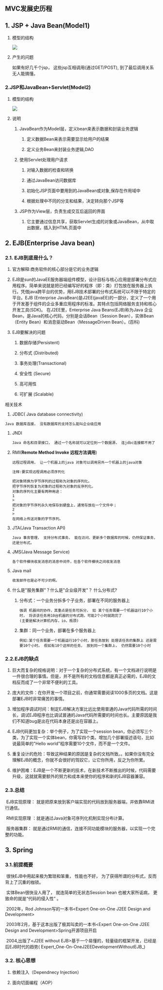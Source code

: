 ## MVC发展史历程

## 1. JSP + Java Bean\(Model1\)

1. 模型的结构

   ![](http://opzv089nq.bkt.clouddn.com/17-7-15/83213509.jpg)

2. 产生的问题

   如果有好几千个jsp， 这些jsp互相调用\(通过GET/POST\), 到了最后调用关系无人能搞懂。

### 2.JSP和JavaBean+Servlet\(Model2\)

1. 模型的结构

   ![](http://opzv089nq.bkt.clouddn.com/17-7-15/6405306.jpg)

2. 说明

   1. JavaBean作为Model层，定义bean来表示数据和封装业务逻辑

      1. 定义数据Bean来表示需要显示给用户的结果

      2. 定义业务Bean来封装业务逻辑,DAO

   2. 使用Servlet处理用户请求

      1. 对输入数据的检查和转换

      2. 通过JavaBean访问数据库

      3. 初始化JSP页面中要用到的JavaBean或对象,保存在作用域中

      4. 根据处理中不同的分支和结果，决定转向那个JSP等

   3. JSP作为View层，负责生成交互后返回的界面

      1. 它主要通过信息共享，获取Servlet生成的对象或JavaBean，从中取出数据，插入到HTML页面中

## 2. EJB\(Enterprise Java bean\)

### 2.1. EJB到底是什么？

1. 官方解释:商务软件的核心部分是它的业务逻辑

2. EJB是sun的JavaEE服务器端组件模型，设计目标与核心应用是部署分布式应用程序。简单来说就是把已经编写好的程序（即：类）打包放在服务器上执行。凭借java跨平台的优势，用EJB技术部署的分布式系统可以不限于特定的平台。EJB \(Enterprise JavaBean\)是J2EE\(javaEE\)的一部分，定义了一个用于开发基于组件的企业多重应用程序的标准。其特点包括网络服务支持和核心开发工具\(SDK\)。 在J2EE里，Enterprise Java Beans\(EJB\)称为Java 企业Bean，是Java的核心代码，分别是会话Bean（Session Bean），实体Bean（Entity Bean）和消息驱动Bean（MessageDriven Bean）。\(百科\)

3. EJB要解决的问题

   1. 数据存储\(Persistent\)

   2. 分布式 \(Distributed\)

   3. 事务处理\(Transactional\)

   4. 安全性 \(Secure\)

   5. 高可用性

   6. 可扩展 \(Scalable\)

相关技术

1. JDBC\( Java database connectivity\)

```
Java 数据库连接， 没有数据库的支持怎么能叫企业级应用
```

1. JNDI

   ```
   Java 命名和目录接口， 通过一个名称就可以定位到一个数据源， 连jdbc连接都不用了
   ```

2. RMI\(**Remote Method Invoke 远程方法调用**\)

   ```
   远程过程调用， 让一个机器上的java 对象可以调用另外一个机器上的java对象 
   ​
   注释:要实现远程调用必须序列化
   ​
   把对象转换为字节序列的过程称为对象的序列化。
   把字节序列恢复为对象的过程称为对象的反序列化。
   对象的序列化主要有两种用途：
   1
   >
   把对象的字节序列永久地保存到硬盘上，通常存放在一个文件中；
   2
   >
   在网络上传送对象的字节序列。
   ```

3. JTA\(Java Transaction API\)

   ```
   Java 事务管理， 支持分布式事务， 能在访问、更新多个数据库的时候，仍然保证事务， 还是分布式。
   ```

4. JMS\(Java Message Service\)

   ```
   各个软件模块收发消息的消息中间件，在各个软件模块之间收发消息
   ```

5. Java mail

   ```
   收发邮件也是必不可少的啊。
   ```

1. 什么是"服务集群"？什么是"企业级开发"？ 什么分布式?

   1. 分布式：一个业务分拆多个子业务，部署在不同的服务器上

      ```
      强调 机器间的协作，其重点是任务可拆分， 如 某个任务需要一个机器运行10个小时， 将该该任务用10台机器的分布式跑，可能2个小时就跑完了
      (主要是解决计算机内存，io，瓶颈)
      ```

   2. 集群：同一个业务，部署在多个服务器上

      ```
      例如:某个任务需要一个机器运行10个小时，那任务放到 处理该任务的集群上 还是需要10个小时。 假如有10个这样的任务， 放到同一个集群上， 仍然需要10个小时
      ```

### 2.2.EJB的缺点

1. 巨大而复杂的规格说明：对于一个复杂的分布式系统，有一个文档进行说明是一件很合理的事情。但是，并不是所有的文档信息都是真正必需的，EJB的文档反而成了一个非常不便利的工具。

2. 庞大的文件：在你开发一个项目之前，你通常需要阅读1000多页的文档。这是部署EJB时非常痛苦的事情。

3. 增加程序调试时间：制定EJB解决方案比远比使用普通的Java代码所需的时间长，调试EJB程序也比调试普通的Java代码所需要的时间也长。主要原因是我们不知道bug是出在代码本身还是出在容器上。

4. EJB代码更加复杂：举个例子，为了实现一个session bean，你必须写三个类，为了实现一个实体bean，你需写四个类。增加几个部署描述语句，比如说最简单的"Hello world"程序需要10个文件，而不是一个文件。

5. 重复设计的危险：导致这种结果的原因是复杂的文档所致。。如果你没有完全理解EJB的概念，你就不会很好的驾奴它，让它你所用，反之为你所累。

6. 维护困难：EJB是一个不断更新的技术，在新技术不断推出的时候，代码需要升级，这就就需要额外的努力和成本来使你的程序和新的EJB容器兼容。

### 2.3.总结

​ EJB实现原理： 就是把原来放到客户端实现的代码放到服务器端，并依靠RMI进行通信。

​ RMI实现原理 ：就是通过Java对象可序列化机制实现分布计算。

​ 服务器集群： 就是通过RMI的通信，连接不同功能模块的服务器，以实现一个完整的功能。

## 3. Spring

### 3.1.前提概要

​ 很快EJB中用起来极为繁琐和笨重， 性能也不好， 为了获得所谓的分布式，反而背上了沉重的枷锁。

​ 实体Bean很快没人用了， 就连简单的无状态Session bean 也被大家所诟病， 更致命的就是“代码的侵入性” 。

​ 2002年，Rod Johnson写的一本书&lt;Expert One-on-One J2EE Design and Development&gt;

​ 2003年2月，基于这本出版了极其叫卖的一本书&lt;Expert One-on-One J2EE Design and Development&gt;Spring开源项目开启

​ 2004,出版了&lt;J2EE without EJB&gt;基于一个易懂的，轻量级的框架开发，已经是后EJB时代的趋势\( Expert_One-On-OneJ2EEDevelopmentWithoutEJB_\)

### 3.2. 核心思想

1. 依赖注入（Dependnecy Injection）

2. 面向切面编程（AOP）

### 

​


